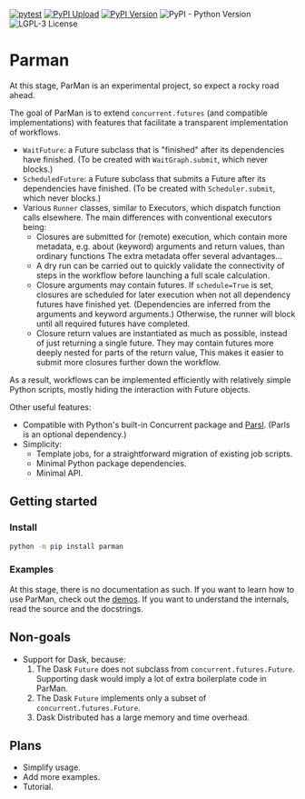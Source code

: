 [![pytest](https://github.com/reproducible-reporting/parman/actions/workflows/pytest.yaml/badge.svg)](https://github.com/reproducible-reporting/parman/actions/workflows/pytest.yaml)
[![PyPI Upload](https://github.com/reproducible-reporting/parman/actions/workflows/pypi.yaml/badge.svg)](https://github.com/reproducible-reporting/parman/actions/workflows/pypi.yaml)
[![PyPI Version](https://img.shields.io/pypi/v/parman)](https://pypi.org/project/ParMan/)
![PyPI - Python Version](https://img.shields.io/pypi/pyversions/parman)
![LGPL-3 License](https://img.shields.io/github/license/reproducible-reporting/parman)

# Parman

At this stage, ParMan is an experimental project, so expect a rocky road ahead.

The goal of ParMan is to extend `concurrent.futures` (and compatible implementations)
with features that facilitate a transparent implementation of workflows.

- `WaitFuture`: a Future subclass that is "finished" after its dependencies have finished.
  (To be created with `WaitGraph.submit`, which never blocks.)
- `ScheduledFuture`: a Future subclass that submits a Future after its dependencies have finished.
  (To be created with `Scheduler.submit`, which never blocks.)
- Various `Runner` classes, similar to Executors, which dispatch function calls elsewhere.
  The main differences with conventional executors being:
  - Closures are submitted for (remote) execution, which contain more metadata,
    e.g. about (keyword) arguments and return values, than ordinary functions
    The extra metadata offer several advantages...
  - A dry run can be carried out to quickly validate the connectivity of steps in the workflow
    before launching a full scale calculation.
  - Closure arguments may contain futures.
    If `schedule=True` is set, closures are scheduled for later execution
    when not all dependency futures have finished yet.
    (Dependencies are inferred from the arguments and keyword arguments.)
    Otherwise, the runner will block until all required futures have completed.
  - Closure return values are instantiated as much as possible,
    instead of just returning a single future.
    They may contain futures more deeply nested for parts of the return value,
    This makes it easier to submit more closures further down the workflow.

As a result, workflows can be implemented efficiently with relatively simple Python scripts,
mostly hiding the interaction with Future objects.

Other useful features:

- Compatible with Python's built-in Concurrent package and [Parsl](parsl.readthedocs.io).
  (Parls is an optional dependency.)
- Simplicity:
  - Template jobs, for a straightforward migration of existing job scripts.
  - Minimal Python package dependencies.
  - Minimal API.


## Getting started

### Install

```bash
python -m pip install parman
```

### Examples

At this stage, there is no documentation as such.
If you want to learn how to use ParMan, check out the [demos](demos/).
If you want to understand the internals, read the source and the docstrings.


## Non-goals

- Support for Dask, because:
  1. The Dask `Future` does not subclass from `concurrent.futures.Future`.
     Supporting dask would imply a lot of extra boilerplate code in ParMan.
  2. The Dask `Future` implements only a subset of `concurrent.futures.Future`.
  3. Dask Distributed has a large memory and time overhead.


## Plans

- Simplify usage.
- Add more examples.
- Tutorial.
